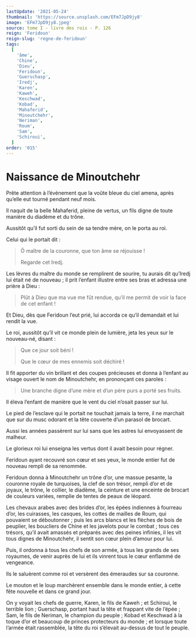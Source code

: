 ```yaml
---
lastUpdate: '2021-05-24'
thumbnail: 'https://source.unsplash.com/EFm7JpD9jy8'
image: 'EFm7JpD9jy8.jpeg'
source: tome I - livre des rois - P. 126
reign: 'Feridoun'
reign-slug: 'regne-de-feridoun'
tags:
  [
    'âme',
    'Chine',
    'Dieu',
    'Feridoun',
    'Guerschasp',
    'Iredj',
    'Karen',
    'Kaweh',
    'Keschwad',
    'Kobad',
    'Mahaferid',
    'Minoutchehr',
    'Neriman',
    'Roum',
    'Sam',
    'Schiroui',
  ]
order: '015'
---
```


# Naissance de Minoutchehr

Prête attention à l’événement que la voûte bleue du ciel amena, après qu’elle eut tourné pendant neuf mois.

Il naquit de la belle Mahaferid, pleine de vertus, un fils digne de toute manière du diadème et du trône.

Aussitôt qu’il fut sorti du sein de sa tendre mère, on le porta au roi.

Celui qui le portait dit :

> Ô maître de la couronne, que ton âme se réjouisse !
>
> Regarde cet Iredj.

Les lèvres du maître du monde se remplirent de sourire, tu aurais dit qu’Iredj lui était né de nouveau ; il prit l’enfant illustre entre ses bras et adressa une prière à Dieu :

> Plût à Dieu que ma vue me fût rendue, qu’il me permit de voir la face de cet enfant !

Et Dieu, dès que Feridoun l’eut prié, lui accorda ce qu’il demandait et lui rendit la vue.

Le roi, aussitôt qu’il vit ce monde plein de lumière, jeta les yeux sur le nouveau-né, disant :

> Que ce jour soit béni !
>
> Que le cœur de mes ennemis soit déchiré !

Il fit apporter du vin brillant et des coupes précieuses et donna à l’enfant au visage ouvert le nom de Minoutchehr, en prononçant ces paroles :

> Une branche digne d’une mère et d’un père purs a porté ses fruits.

Il éleva l’enfant de manière que le vent du ciel n’osait passer sur lui.

Le pied de l’esclave qui le portait ne touchait jamais la terre, il ne marchait que sur du musc odorant et la tête couverte d’un parasol de brocart.

Aussi les années passèrent sur lui sans que les astres lui envoyassent de malheur.

Le glorieux roi lui enseigna les vertus dont il avait besoin pour régner.

Feridoun ayant recouvré son cœur et ses yeux, le monde entier fut de nouveau rempli de sa renommée.

Feridoun donna à Minoutchehr un trône d’or, une massue pesante, la couronne royale de turquoises, la clef de son trésor, rempli d’or et de joyaux, le trône, le collier, le diadème, la ceinture et une enceinte de brocart de couleurs variées, remplie de tentes de peaux de léopard.

Les chevaux arabes avec des brides d’or, les épées indiennes à fourreau d’or, les cuirasses, les casques, les cottes de mailles de Roum, qui pouvaient se déboutonner ; puis les arcs blancs et les flèches de bois de peuplier, les boucliers de Chine et les javelots pour le combat ; tous ces trésors, qu’il avait amassés et préparés avec des peines infinies, il les vit tous dignes de Minoutchehr, il sentit son cœur plein d’amour pour lui.

Puis, il ordonna à tous les chefs de son armée, à tous les grands de ses royaumes, de venir auprès de lui et ils vinrent tous le cœur enflammé de vengeance.

Ils le saluèrent comme roi et versèrent des émeraudes sur sa couronne.

Le mouton et le loup marchèrent ensemble dans le monde entier, à cette fête nouvelle et dans ce grand jour.

On y voyait les chefs de guerre, Karen, le fils de Kaweh ; et Schiroui, le terrible lion ; Guerschasp, portant haut la tête et frappant vite de l’épée ; Sam, le fils de Neriman, le champion du peuple ; Kobad et Keschwad à la toque d’or et beaucoup de princes protecteurs du monde ; et lorsque toute l’armée était rassemblée, la tête du roi s’élevait au-dessus de tout le peuple.
